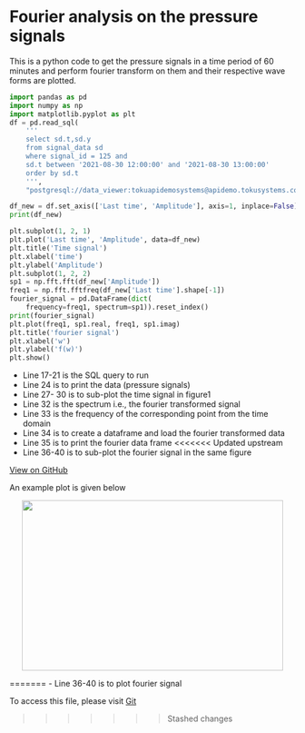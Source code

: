 # Fourier analysis on the pressure signals

This is a python code to get the pressure signals in a time period of 60 minutes
and perform fourier transform on them and their respective wave forms are plotted.

```python
import pandas as pd
import numpy as np
import matplotlib.pyplot as plt
df = pd.read_sql(
    '''
    select sd.t,sd.y
    from signal_data sd
    where signal_id = 125 and
    sd.t between '2021-08-30 12:00:00' and '2021-08-30 13:00:00'
    order by sd.t
    ''',
    "postgresql://data_viewer:tokuapidemosystems@apidemo.tokusystems.com/tsdb")

df_new = df.set_axis(['Last time', 'Amplitude'], axis=1, inplace=False)
print(df_new)

plt.subplot(1, 2, 1)
plt.plot('Last time', 'Amplitude', data=df_new)
plt.title('Time signal')
plt.xlabel('time')
plt.ylabel('Amplitude')
plt.subplot(1, 2, 2)
sp1 = np.fft.fft(df_new['Amplitude'])
freq1 = np.fft.fftfreq(df_new['Last time'].shape[-1])
fourier_signal = pd.DataFrame(dict(
    frequency=freq1, spectrum=sp1)).reset_index()
print(fourier_signal)
plt.plot(freq1, sp1.real, freq1, sp1.imag)
plt.title('fourier signal')
plt.xlabel('w')
plt.ylabel('f(w)')
plt.show()

```

- Line 17-21 is the SQL query to run
- Line 24 is to print the data (pressure signals)
- Line 27- 30 is to sub-plot the time signal in figure1
- Line 32 is the spectrum i.e., the fourier transformed signal
- Line 33 is the frequency of the corresponding point from the time domain
- Line 34 is to create a dataframe and load the fourier transformed data
- Line 35 is to print the fourier data frame
<<<<<<< Updated upstream
- Line 36-40 is to sub-plot the fourier signal in the same figure

[View on GitHub](https://github.com/TOKU-Systems/tutorials/tree/develop/docs/fourier-transform)

An example plot is given below

<p align="center">
  <img width="460" height="300" src="https://raw.githubusercontent.com/TOKU-Systems/tutorials/content-add/docs/pic/Figure.png">
</p>
=======
- Line 36-40 is to plot fourier signal

To access this file, please visit
[Git](https://github.com/TOKU-Systems/tutorials/blob/develop/docs/fourier-transform/fourier_transform.py)
>>>>>>> Stashed changes
